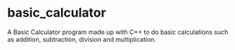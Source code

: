 # basic_calculator
A Basic Calculator program made up with C++ to do basic calculations such as addition, subtraction, division and multiplication.
